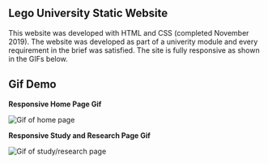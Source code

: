 ## Lego University Static Website

This website was developed with HTML and CSS (completed November 2019). The website was developed as part of a univerity module and every requirement in the brief was satisfied. The site is fully responsive as shown in the GIFs below.

## Gif Demo

**Responsive Home Page Gif**

![Gif of home page](Gif1.gif)

**Responsive Study and Research Page Gif**

![Gif of study/research page](Gif2.gif)